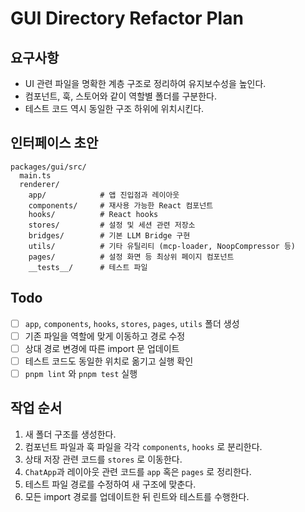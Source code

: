 # GUI Directory Refactor Plan

## 요구사항
- UI 관련 파일을 명확한 계층 구조로 정리하여 유지보수성을 높인다.
- 컴포넌트, 훅, 스토어와 같이 역할별 폴더를 구분한다.
- 테스트 코드 역시 동일한 구조 하위에 위치시킨다.

## 인터페이스 초안
```
packages/gui/src/
  main.ts
  renderer/
    app/            # 앱 진입점과 레이아웃
    components/     # 재사용 가능한 React 컴포넌트
    hooks/          # React hooks
    stores/         # 설정 및 세션 관련 저장소
    bridges/        # 기본 LLM Bridge 구현
    utils/          # 기타 유틸리티 (mcp-loader, NoopCompressor 등)
    pages/          # 설정 화면 등 최상위 페이지 컴포넌트
    __tests__/      # 테스트 파일
```

## Todo
- [ ] `app`, `components`, `hooks`, `stores`, `pages`, `utils` 폴더 생성
- [ ] 기존 파일을 역할에 맞게 이동하고 경로 수정
- [ ] 상대 경로 변경에 따른 import 문 업데이트
- [ ] 테스트 코드도 동일한 위치로 옮기고 실행 확인
- [ ] `pnpm lint` 와 `pnpm test` 실행

## 작업 순서
1. 새 폴더 구조를 생성한다.
2. 컴포넌트 파일과 훅 파일을 각각 `components`, `hooks` 로 분리한다.
3. 상태 저장 관련 코드를 `stores` 로 이동한다.
4. `ChatApp`과 레이아웃 관련 코드를 `app` 혹은 `pages` 로 정리한다.
5. 테스트 파일 경로를 수정하여 새 구조에 맞춘다.
6. 모든 import 경로를 업데이트한 뒤 린트와 테스트를 수행한다.
